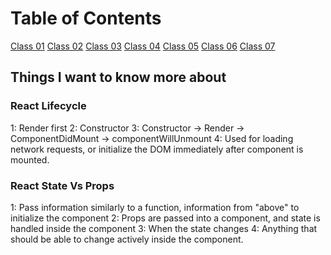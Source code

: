 # Table of Contents

[Class 01](class-01.md)
[Class 02](class-02.md)
[Class 03](class-03.md)
[Class 04](class-04.md)
[Class 05](class-05.md)
[Class 06](class-06.md)
[Class 07](class-07.md)

## Things I want to know more about

### React Lifecycle

  1: Render first
  2: Constructor
  3: Constructor -> Render -> ComponentDidMount -> componentWillUnmount
  4: Used for loading network requests, or initialize the DOM immediately after component is mounted.

### React State Vs Props

  1: Pass information similarly to a function, information from "above" to initialize the component
  2: Props are passed into a component, and state is handled inside the component
  3: When the state changes
  4: Anything that should be able to change actively inside the component.
  